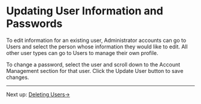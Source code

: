 # Updating User Information and Passwords

To edit information for an existing user, Administrator accounts can go to Users and select the person whose information they would like to edit. All other user types can go to Users to manage their own profile.

To change a password, select the user and scroll down to the Account Management section for that user. Click the Update User button to save changes.

---

Next up: [Deleting Users&#8594;](deleting-users.html)